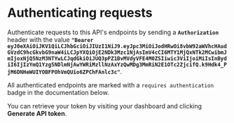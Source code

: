# Authenticating requests

Authenticate requests to this API's endpoints by sending a **`Authorization`** header with the value **`"Bearer eyJ0eXAiOiJKV1QiLCJhbGciOiJIUzI1NiJ9.eyJpc3MiOiJodHRwOi8vbW92aWVhcHAudGVzdC9hcGkvbG9naW4iLCJpYXQiOjE2NDk3Mzc1NjAsImV4cCI6MTY1MjQxNTk2MCwibmJmIjoxNjQ5NzM3NTYwLCJqdGkiOiJUQ3pPZ1BvMVdyVFE4M0ZSIiwic3ViIjoiMiIsInBydiI6IjIzYmQ1Yzg5NDlmNjAwYWRiMzllNzAxYzQwMDg3MmRiN2E1OTc2ZjcifQ.k9Hdk4_PjM6DNHeWUIYOBFPOhVmQUio6ZPChFAnlc3c"`**.

All authenticated endpoints are marked with a `requires authentication` badge in the documentation below.

You can retrieve your token by visiting your dashboard and clicking <b>Generate API token</b>.
